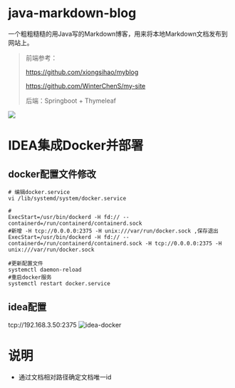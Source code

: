 # java-markdown-blog

一个粗粗糙糙的用Java写的Markdown博客，用来将本地Markdown文档发布到网站上。
> 前端参考：
> 
> https://github.com/xiongsihao/myblog
> 
> https://github.com/WinterChenS/my-site
> 
>后端：Springboot + Thymeleaf

![](https://raw.githubusercontent.com/wulilinghan/PicBed/main/img2023/202302052330187.png)

# IDEA集成Docker并部署
## docker配置文件修改
```shell
# 编辑docker.service
vi /lib/systemd/system/docker.service
 
#
ExecStart=/usr/bin/dockerd -H fd:// --containerd=/run/containerd/containerd.sock
#新增 -H tcp://0.0.0.0:2375 -H unix:///var/run/docker.sock ,保存退出
ExecStart=/usr/bin/dockerd -H fd:// --containerd=/run/containerd/containerd.sock -H tcp://0.0.0.0:2375 -H unix:///var/run/docker.sock
 
#更新配置文件
systemctl daemon-reload
#重启docker服务
systemctl restart docker.service
```
## idea配置
tcp://192.168.3.50:2375
![idea-docker](https://raw.githubusercontent.com/wulilinghan/PicBed/main/img2023/202302051749751.png)

# 说明
- 通过文档相对路径确定文档唯一id

